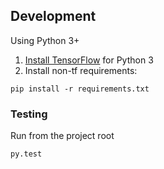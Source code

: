 
## Development

Using Python 3+

1. [Install TensorFlow](https://github.com/tensorflow/tensorflow/blob/master/tensorflow/g3doc/get_started/os_setup.md) for Python 3
2. Install non-tf requirements:
```
pip install -r requirements.txt
```

### Testing

Run from the project root
```
py.test
```
